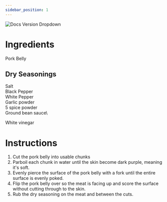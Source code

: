 ```yaml
---
sidebar_position: 1
---
```


![Docs Version Dropdown](./images/Bad_Siu_Yuk.jpg)

# Ingredients

Pork Belly

## Dry Seasonings
Salt\
Black Pepper\
White Pepper\
Garlic powder\
5 spice powder\
Ground bean sauce\

White vinegar

# Instructions
1. Cut the pork belly into usable chunks
2. Parboil each chunk in water until the skin become dark purple, meaning it's soft.
3. Evenly pierce the surface of the pork belly with a fork until the entire surface is evenly poked.
4. Flip the pork belly over so the meat is facing up and score the surface without cutting through to the skin.
5. Rub the dry seasoning on the meat and between the cuts.